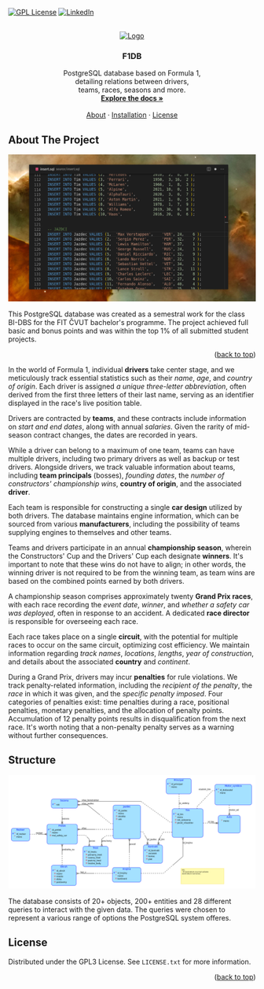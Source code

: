 <a name="readme-top"></a>

[![GPL License][license-shield]][license-url]
[![LinkedIn][linkedin-shield]][linkedin-url]



<!-- PROJECT LOGO -->
<br />
<div align="center">
  <a href="https://github.com/patrikmitterpach/F1DB">
    <img src="https://em-content.zobj.net/source/microsoft-teams/363/racing-car_1f3ce-fe0f.png" alt="Logo" width="80" height="80">
  </a>

<h3 align="center">F1DB</h3>

  <p align="center">
    PostgreSQL database based on Formula 1,<br />detailing relations between drivers,<br> teams, races, seasons and more.
    <br />
    <a href="https://github.com/patrikmitterpach/F1DB"><strong>Explore the docs »</strong></a>
    <br />
    <br />
    <a href="https://github.com/patrikmitterpach/F1DB">About</a>
    ·
    <a href="https://github.com/patrikmitterpach/F1DB/issues">Installation</a>
    ·
    <a href="https://github.com/patrikmitterpach/F1DB/issues">License</a>
  </p>
</div>


<!-- ABOUT THE PROJECT -->
## About The Project

[![Insert Script Screenshot][product-screenshot]](https://github.com/patrikmitterpach/F1DB)

This PostgreSQL database was created as a semestral work for the class BI-DBS for the FIT ČVUT bachelor's programme. The project achieved full basic and bonus points and was within the top 1% of all submitted student projects.
<p align="right">(<a href="#readme-top">back to top</a>)</p>


In the world of Formula 1, individual **drivers** take center stage, and we meticulously track essential statistics such as their *name*, *age*, and *country of origin*. Each driver is assigned *a unique three-letter abbreviation*, often derived from the first three letters of their last name, serving as an identifier displayed in the race's live position table.

Drivers are contracted by **teams**, and these contracts include information on *start and end dates*, along with annual *salaries*. Given the rarity of mid-season contract changes, the dates are recorded in years.

While a driver can belong to a maximum of one team, teams can have multiple drivers, including two primary drivers as well as backup or test drivers. Alongside drivers, we track valuable information about teams, including **team principals** (bosses), *founding dates*, the *number of constructors' championship wins*, **country of origin**, and the associated **driver**.

Each team is responsible for constructing a single **car design** utilized by both drivers. The database maintains engine information, which can be sourced from various **manufacturers**, including the possibility of teams supplying engines to themselves and other teams.

Teams and drivers participate in an annual **championship season**, wherein the Constructors' Cup and the Drivers' Cup each designate **winners**. It's important to note that these wins do not have to align; in other words, the winning driver is not required to be from the winning team, as team wins are based on the combined points earned by both drivers.

A championship season comprises approximately twenty **Grand Prix races**, with each race recording the *event date*, *winner*, and *whether a safety car was deployed*, often in response to an accident. A dedicated **race director** is responsible for overseeing each race.

Each race takes place on a single **circuit**, with the potential for multiple races to occur on the same circuit, optimizing cost efficiency. We maintain information regarding *track names*, *locations*, *lengths*, *year of construction*, and details about the associated **country** and *continent*.

During a Grand Prix, drivers may incur **penalties** for rule violations. We track penalty-related information, including the *recipient of the penalty*, the *race* in which it was given, and the *specific penalty imposed*. Four categories of penalties exist: time penalties during a race, positional penalties, monetary penalties, and the allocation of penalty points. Accumulation of 12 penalty points results in disqualification from the next race. It's worth noting that a non-penalty penalty serves as a warning without further consequences.

## Structure
![Conceptual Model](/images/conceptual_scheme.png)

The database consists of 20+ objects, 200+ entities and 28 different queries to interact with the given data. The queries were chosen to represent a various range of options the PostgreSQL system offeres.


<!-- LICENSE -->
## License

Distributed under the GPL3 License. See `LICENSE.txt` for more information.

<p align="right">(<a href="#readme-top">back to top</a>)</p>



<!-- MARKDOWN LINKS & IMAGES -->
<!-- https://www.markdownguide.org/basic-syntax/#reference-style-links -->

[license-shield]: https://img.shields.io/badge/LICENSE-GPL3-green?style=for-the-badge
[license-url]: https://github.com/patrikmitterpach/F1DB/blob/master/LICENSE.txt
[linkedin-shield]: https://img.shields.io/badge/-LinkedIn-black.svg?style=for-the-badge&logo=linkedin&colorB=555
[linkedin-url]: https://linkedin.com/in/patrikmitterpach
[product-screenshot]: /images/screenshots/insert_script.png
[Next.js]: https://img.shields.io/badge/next.js-000000?style=for-the-badge&logo=nextdotjs&logoColor=white
[Next-url]: https://nextjs.org/
[React.js]: https://img.shields.io/badge/React-20232A?style=for-the-badge&logo=react&logoColor=61DAFB
[React-url]: https://reactjs.org/
[Vue.js]: https://img.shields.io/badge/Vue.js-35495E?style=for-the-badge&logo=vuedotjs&logoColor=4FC08D
[Vue-url]: https://vuejs.org/
[Angular.io]: https://img.shields.io/badge/Angular-DD0031?style=for-the-badge&logo=angular&logoColor=white
[Angular-url]: https://angular.io/
[Svelte.dev]: https://img.shields.io/badge/Svelte-4A4A55?style=for-the-badge&logo=svelte&logoColor=FF3E00
[Svelte-url]: https://svelte.dev/
[Laravel.com]: https://img.shields.io/badge/Laravel-FF2D20?style=for-the-badge&logo=laravel&logoColor=white
[Laravel-url]: https://laravel.com
[Bootstrap.com]: https://img.shields.io/badge/Bootstrap-563D7C?style=for-the-badge&logo=bootstrap&logoColor=white
[Bootstrap-url]: https://getbootstrap.com
[JQuery.com]: https://img.shields.io/badge/jQuery-0769AD?style=for-the-badge&logo=jquery&logoColor=white
[JQuery-url]: https://jquery.com 
